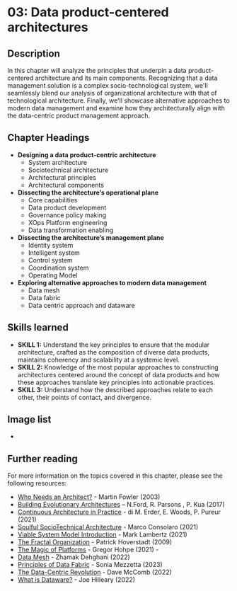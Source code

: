 # 03: Data product-centered architectures

## Description
In this chapter will analyze the principles that underpin a data product-centered architecture and its main components. 
Recognizing that a data management solution is a complex socio-technological system, we'll seamlessly blend our analysis of organizational architecture with that of technological architecture. 
Finally, we'll showcase alternative approaches to modern data management and examine how they architecturally align with the data-centric product management approach. 

## Chapter Headings  
* **Designing a data product-centric architecture**
  * System architecture 
  * Sociotechnical architecture 
  * Architectural principles 
  * Architectural components 
* **Dissecting the architecture’s operational plane**
  * Core capabilities 
  * Data product development 
  * Governance policy making
  * XOps Platform engineering 
  * Data transformation enabling 
* **Dissecting the architecture’s management plane**
  * Identity system
  * Intelligent system 
  * Control system 
  * Coordination system
  * Operating Model 
* **Exploring alternative approaches to modern data management**
  * Data mesh
  * Data fabric
  * Data centric approach and dataware 
 
## Skills learned
* **SKILL 1:** Understand the key principles to ensure that the modular architecture, crafted as the composition of diverse data products, maintains coherency and scalability at a systemic level. 
* **SKILL 2:** Knowledge of the most popular approaches to constructing architectures centered around the concept of data products and how these approaches translate key principles into actionable practices. 
* **SKILL 3:** Understand how the described approaches relate to each other, their points of contact, and divergence. 
 

## Image list
* []()


## Further reading 
For more information on the topics covered in this chapter, please see the following resources: 

* [Who Needs an Architect?](https://martinfowler.com/ieeeSoftware/whoNeedsArchitect.pdf ) - Martin Fowler (2003) 
* [Building Evolutionary Architectures](https://www.amazon.it/Building-Evolutionary-Architectures-Support-Constant/dp/1491986360/ ) – N.Ford, R. Parsons , P. Kua (2017) 
* [Continuous Architecture in Practice](https://www.amazon.it/Continuous-Architecture-Practice-Software-Agility/dp/0136523560 ) - di M. Erder, E. Woods, P. Pureur (2021) 
* [Soulful SocioTechnical Architecture](https://www.youtube.com/watch?v=uGggRmBwKK0 ) - Marco Consolaro (2021)
* [Viable System Model Introduction](https://www.youtube.com/playlist?list=PLgCHVSvQeueVok0dbWIqOeBFOrTugsXmm) - Mark Lambertz (2021)  
* [The Fractal Organization](https://www.amazon.it/Fractal-Organization-Creating-Sustainable-Organizations/dp/0470060565) - Patrick Hoverstadt (2009)  
* [The Magic of Platforms](https://www.youtube.com/watch?v=DgsIDqkvLME) - Gregor Hohpe (2021) -  
* [Data Mesh](https://www.amazon.it/Data-Mesh-Delivering-Data-driven-Value/dp/1492092398/) - Zhamak Dehghani (2022)  
* [Principles of Data Fabric](https://www.amazon.it/Principles-Data-Fabric-organization-implementing/dp/1804615226/) - Sonia Mezzetta (2023)  
* [The Data-Centric Revolution](https://www.amazon.it/Data-Centric-Revolution-Restoring-Enterprise-Information/dp/1634625404) - Dave McComb (2022)  
* [What is Dataware?](https://cinchy.com/blog/what-is-dataware) - Joe Hilleary (2022) 
